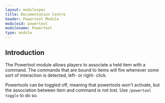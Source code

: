 ```yaml
---
layout: modulespec
title: Documentation Centre
header: Powertool Module
moduleid: powertool
modulename: Powertool
type: module
---
```


## Introduction

The Powertool module allows players to associate a held item with a command. The commands that are bound to items
will fire whenever some sort of interaction is detected, left- or right- click.

Powertools can be toggled off, meaning that powertools won't activate, but the association between item and command is
not lost. Use `/powertool toggle` to do so.